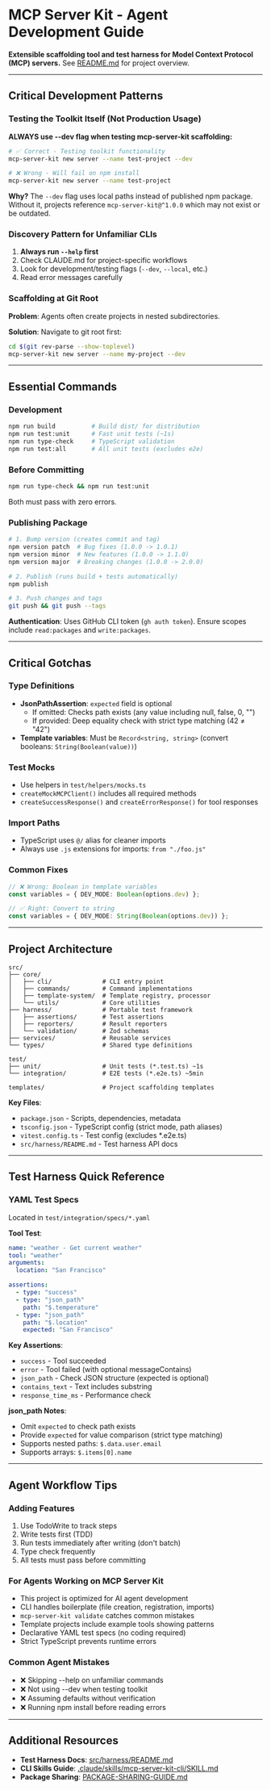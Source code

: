 # MCP Server Kit - Agent Development Guide

**Extensible scaffolding tool and test harness for Model Context Protocol (MCP) servers.**
See [README.md](./README.md) for project overview.

---

## Critical Development Patterns

### Testing the Toolkit Itself (Not Production Usage)

**ALWAYS use --dev flag when testing mcp-server-kit scaffolding:**

```bash
# ✅ Correct - Testing toolkit functionality
mcp-server-kit new server --name test-project --dev

# ❌ Wrong - Will fail on npm install
mcp-server-kit new server --name test-project
```

**Why?** The `--dev` flag uses local paths instead of published npm package. Without it, projects reference `mcp-server-kit@^1.0.0` which may not exist or be outdated.

### Discovery Pattern for Unfamiliar CLIs

1. **Always run `--help` first**
2. Check CLAUDE.md for project-specific workflows
3. Look for development/testing flags (`--dev`, `--local`, etc.)
4. Read error messages carefully

### Scaffolding at Git Root

**Problem**: Agents often create projects in nested subdirectories.

**Solution**: Navigate to git root first:
```bash
cd $(git rev-parse --show-toplevel)
mcp-server-kit new server --name my-project --dev
```

---

## Essential Commands

### Development
```bash
npm run build          # Build dist/ for distribution
npm run test:unit      # Fast unit tests (~1s)
npm run type-check     # TypeScript validation
npm run test:all       # All unit tests (excludes e2e)
```

### Before Committing
```bash
npm run type-check && npm run test:unit
```
Both must pass with zero errors.

### Publishing Package
```bash
# 1. Bump version (creates commit and tag)
npm version patch  # Bug fixes (1.0.0 -> 1.0.1)
npm version minor  # New features (1.0.0 -> 1.1.0)
npm version major  # Breaking changes (1.0.0 -> 2.0.0)

# 2. Publish (runs build + tests automatically)
npm publish

# 3. Push changes and tags
git push && git push --tags
```

**Authentication**: Uses GitHub CLI token (`gh auth token`). Ensure scopes include `read:packages` and `write:packages`.

---

## Critical Gotchas

### Type Definitions
- **JsonPathAssertion**: `expected` field is optional
  - If omitted: Checks path exists (any value including null, false, 0, "")
  - If provided: Deep equality check with strict type matching (42 ≠ "42")
- **Template variables**: Must be `Record<string, string>` (convert booleans: `String(Boolean(value))`)

### Test Mocks
- Use helpers in `test/helpers/mocks.ts`
- `createMockMCPClient()` includes all required methods
- `createSuccessResponse()` and `createErrorResponse()` for tool responses

### Import Paths
- TypeScript uses `@/` alias for cleaner imports
- Always use `.js` extensions for imports: `from "./foo.js"`

### Common Fixes
```typescript
// ❌ Wrong: Boolean in template variables
const variables = { DEV_MODE: Boolean(options.dev) };

// ✅ Right: Convert to string
const variables = { DEV_MODE: String(Boolean(options.dev)) };
```

---

## Project Architecture

```
src/
├── core/
│   ├── cli/              # CLI entry point
│   ├── commands/         # Command implementations
│   ├── template-system/  # Template registry, processor
│   └── utils/            # Core utilities
├── harness/              # Portable test framework
│   ├── assertions/       # Test assertions
│   ├── reporters/        # Result reporters
│   └── validation/       # Zod schemas
├── services/             # Reusable services
└── types/                # Shared type definitions

test/
├── unit/                 # Unit tests (*.test.ts) ~1s
└── integration/          # E2E tests (*.e2e.ts) ~5min

templates/                # Project scaffolding templates
```

**Key Files**:
- `package.json` - Scripts, dependencies, metadata
- `tsconfig.json` - TypeScript config (strict mode, path aliases)
- `vitest.config.ts` - Test config (excludes *.e2e.ts)
- `src/harness/README.md` - Test harness API docs

---

## Test Harness Quick Reference

### YAML Test Specs

Located in `test/integration/specs/*.yaml`

**Tool Test**:
```yaml
name: "weather - Get current weather"
tool: "weather"
arguments:
  location: "San Francisco"

assertions:
  - type: "success"
  - type: "json_path"
    path: "$.temperature"
  - type: "json_path"
    path: "$.location"
    expected: "San Francisco"
```

**Key Assertions**:
- `success` - Tool succeeded
- `error` - Tool failed (with optional messageContains)
- `json_path` - Check JSON structure (expected is optional)
- `contains_text` - Text includes substring
- `response_time_ms` - Performance check

**json_path Notes**:
- Omit `expected` to check path exists
- Provide `expected` for value comparison (strict type matching)
- Supports nested paths: `$.data.user.email`
- Supports arrays: `$.items[0].name`

---

## Agent Workflow Tips

### Adding Features
1. Use TodoWrite to track steps
2. Write tests first (TDD)
3. Run tests immediately after writing (don't batch)
4. Type check frequently
5. All tests must pass before committing

### For Agents Working on MCP Server Kit
- This project is optimized for AI agent development
- CLI handles boilerplate (file creation, registration, imports)
- `mcp-server-kit validate` catches common mistakes
- Template projects include example tools showing patterns
- Declarative YAML test specs (no coding required)
- Strict TypeScript prevents runtime errors

### Common Agent Mistakes
- ❌ Skipping --help on unfamiliar commands
- ❌ Not using --dev when testing toolkit
- ❌ Assuming defaults without verification
- ❌ Running npm install before reading errors

---

## Additional Resources

- **Test Harness Docs**: [src/harness/README.md](./src/harness/README.md)
- **CLI Skills Guide**: [.claude/skills/mcp-server-kit-cli/SKILL.md](./.claude/skills/mcp-server-kit-cli/SKILL.md)
- **Package Sharing**: [PACKAGE-SHARING-GUIDE.md](./PACKAGE-SHARING-GUIDE.md)
